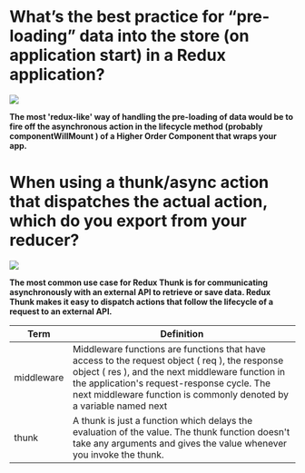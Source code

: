 # What’s the best practice for “pre-loading” data into the store (on application start) in a Redux application? 

![](http://semantic-portal.net/images/react-native-database-selection/IMAGE2-610x300.png)

**The most 'redux-like' way of handling the pre-loading of data would be to fire off the asynchronous action in the lifecycle method (probably componentWillMount ) of a Higher Order Component that wraps your app.**

# When using a thunk/async action that dispatches the actual action, which do you export from your reducer?
![](https://redux.js.org/assets/images/ReduxAsyncDataFlowDiagram-d97ff38a0f4da0f327163170ccc13e80.gif)

**The most common use case for Redux Thunk is for communicating asynchronously with an external API to retrieve or save data. Redux Thunk makes it easy to dispatch actions that follow the lifecycle of a request to an external API.**

| Term       |       Definition             |
| -----------|------------------------------|
|middleware|Middleware functions are functions that have access to the request object ( req ), the response object ( res ), and the next middleware function in the application's request-response cycle. The next middleware function is commonly denoted by a variable named next |
|thunk|A thunk is just a function which delays the evaluation of the value. The thunk function doesn't take any arguments and gives the value whenever you invoke the thunk.|